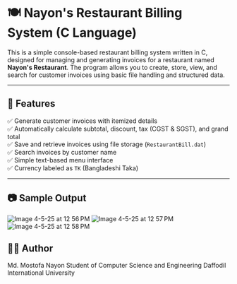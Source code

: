 # 🍽️ Nayon's Restaurant Billing System (C Language)

This is a simple console-based restaurant billing system written in C, designed for managing and generating invoices for a restaurant named **Nayon's Restaurant**. The program allows you to create, store, view, and search for customer invoices using basic file handling and structured data.

---

## 🧾 Features

✅ Generate customer invoices with itemized details  
✅ Automatically calculate subtotal, discount, tax (CGST & SGST), and grand total  
✅ Save and retrieve invoices using file storage (`RestaurantBill.dat`)  
✅ Search invoices by customer name  
✅ Simple text-based menu interface  
✅ Currency labeled as `TK` (Bangladeshi Taka)

---

## 📷 Sample Output

![Image 4-5-25 at 12 56 PM](https://github.com/user-attachments/assets/a65b2caf-7c42-4262-85ba-b75c5d9d335b)
![Image 4-5-25 at 12 57 PM](https://github.com/user-attachments/assets/90624c00-1754-4bbc-b9c4-aa1aff0072ee)
![Image 4-5-25 at 12 58 PM](https://github.com/user-attachments/assets/21313afb-fd31-47f9-a686-dab66c6258d3)

## 👨‍💻 Author

Md. Mostofa Nayon
Student of Computer Science and Engineering
Daffodil International University

